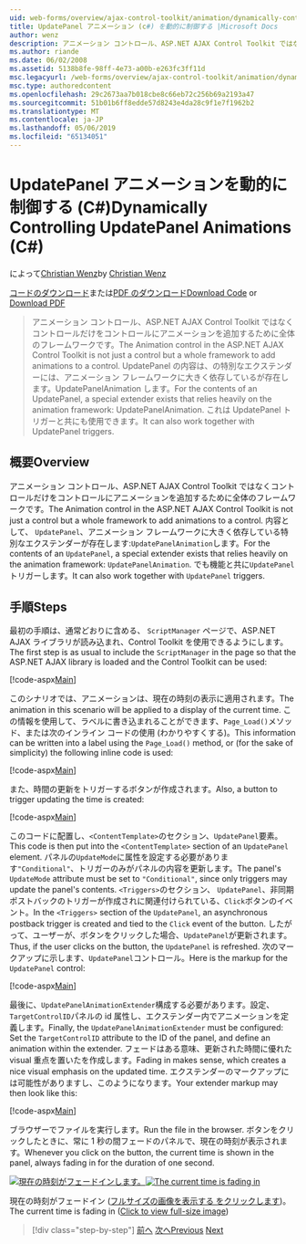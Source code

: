 ```yaml
---
uid: web-forms/overview/ajax-control-toolkit/animation/dynamically-controlling-updatepanel-animations-cs
title: UpdatePanel アニメーション (c#) を動的に制御する |Microsoft Docs
author: wenz
description: アニメーション コントロール、ASP.NET AJAX Control Toolkit ではなくコントロールだけをコントロールにアニメーションを追加するために全体のフレームワークです。 内容として、.
ms.author: riande
ms.date: 06/02/2008
ms.assetid: 5138b8fe-98ff-4e73-a00b-e263fc3ff11d
msc.legacyurl: /web-forms/overview/ajax-control-toolkit/animation/dynamically-controlling-updatepanel-animations-cs
msc.type: authoredcontent
ms.openlocfilehash: 29c2673aa7b018cbe8c66eb72c256b69a2193a47
ms.sourcegitcommit: 51b01b6ff8edde57d8243e4da28c9f1e7f1962b2
ms.translationtype: MT
ms.contentlocale: ja-JP
ms.lasthandoff: 05/06/2019
ms.locfileid: "65134051"
---
```

# <a name="dynamically-controlling-updatepanel-animations-c"></a><span data-ttu-id="c92a5-104">UpdatePanel アニメーションを動的に制御する (C#)</span><span class="sxs-lookup"><span data-stu-id="c92a5-104">Dynamically Controlling UpdatePanel Animations (C#)</span></span>

<span data-ttu-id="c92a5-105">によって[Christian Wenz](https://github.com/wenz)</span><span class="sxs-lookup"><span data-stu-id="c92a5-105">by [Christian Wenz](https://github.com/wenz)</span></span>

<span data-ttu-id="c92a5-106">[コードのダウンロード](http://download.microsoft.com/download/9/3/f/93f8daea-bebd-4821-833b-95205389c7d0/UpdatePanelAnimation2.cs.zip)または[PDF のダウンロード](http://download.microsoft.com/download/b/6/a/b6ae89ee-df69-4c87-9bfb-ad1eb2b23373/updatepanelanimation2CS.pdf)</span><span class="sxs-lookup"><span data-stu-id="c92a5-106">[Download Code](http://download.microsoft.com/download/9/3/f/93f8daea-bebd-4821-833b-95205389c7d0/UpdatePanelAnimation2.cs.zip) or [Download PDF](http://download.microsoft.com/download/b/6/a/b6ae89ee-df69-4c87-9bfb-ad1eb2b23373/updatepanelanimation2CS.pdf)</span></span>

> <span data-ttu-id="c92a5-107">アニメーション コントロール、ASP.NET AJAX Control Toolkit ではなくコントロールだけをコントロールにアニメーションを追加するために全体のフレームワークです。</span><span class="sxs-lookup"><span data-stu-id="c92a5-107">The Animation control in the ASP.NET AJAX Control Toolkit is not just a control but a whole framework to add animations to a control.</span></span> <span data-ttu-id="c92a5-108">UpdatePanel の内容は、の特別なエクステンダーには、アニメーション フレームワークに大きく依存しているが存在します。UpdatePanelAnimation します。</span><span class="sxs-lookup"><span data-stu-id="c92a5-108">For the contents of an UpdatePanel, a special extender exists that relies heavily on the animation framework: UpdatePanelAnimation.</span></span> <span data-ttu-id="c92a5-109">これは UpdatePanel トリガーと共にも使用できます。</span><span class="sxs-lookup"><span data-stu-id="c92a5-109">It can also work together with UpdatePanel triggers.</span></span>

## <a name="overview"></a><span data-ttu-id="c92a5-110">概要</span><span class="sxs-lookup"><span data-stu-id="c92a5-110">Overview</span></span>

<span data-ttu-id="c92a5-111">アニメーション コントロール、ASP.NET AJAX Control Toolkit ではなくコントロールだけをコントロールにアニメーションを追加するために全体のフレームワークです。</span><span class="sxs-lookup"><span data-stu-id="c92a5-111">The Animation control in the ASP.NET AJAX Control Toolkit is not just a control but a whole framework to add animations to a control.</span></span> <span data-ttu-id="c92a5-112">内容として、 `UpdatePanel`、アニメーション フレームワークに大きく依存している特別なエクステンダーが存在します:`UpdatePanelAnimation`します。</span><span class="sxs-lookup"><span data-stu-id="c92a5-112">For the contents of an `UpdatePanel`, a special extender exists that relies heavily on the animation framework: `UpdatePanelAnimation`.</span></span> <span data-ttu-id="c92a5-113">でも機能と共に`UpdatePanel`トリガーします。</span><span class="sxs-lookup"><span data-stu-id="c92a5-113">It can also work together with `UpdatePanel` triggers.</span></span>

## <a name="steps"></a><span data-ttu-id="c92a5-114">手順</span><span class="sxs-lookup"><span data-stu-id="c92a5-114">Steps</span></span>

<span data-ttu-id="c92a5-115">最初の手順は、通常どおりに含める、 `ScriptManager`  ページで、ASP.NET AJAX ライブラリが読み込まれ、Control Toolkit を使用できるようにします。</span><span class="sxs-lookup"><span data-stu-id="c92a5-115">The first step is as usual to include the `ScriptManager` in the page so that the ASP.NET AJAX library is loaded and the Control Toolkit can be used:</span></span>

[!code-aspx[Main](dynamically-controlling-updatepanel-animations-cs/samples/sample1.aspx)]

<span data-ttu-id="c92a5-116">このシナリオでは、アニメーションは、現在の時刻の表示に適用されます。</span><span class="sxs-lookup"><span data-stu-id="c92a5-116">The animation in this scenario will be applied to a display of the current time.</span></span> <span data-ttu-id="c92a5-117">この情報を使用して、ラベルに書き込まれることができます、`Page_Load()`メソッド、または次のインライン コードの使用 (わかりやすくする)。</span><span class="sxs-lookup"><span data-stu-id="c92a5-117">This information can be written into a label using the `Page_Load()` method, or (for the sake of simplicity) the following inline code is used:</span></span>

[!code-aspx[Main](dynamically-controlling-updatepanel-animations-cs/samples/sample2.aspx)]

<span data-ttu-id="c92a5-118">また、時間の更新をトリガーするボタンが作成されます。</span><span class="sxs-lookup"><span data-stu-id="c92a5-118">Also, a button to trigger updating the time is created:</span></span>

[!code-aspx[Main](dynamically-controlling-updatepanel-animations-cs/samples/sample3.aspx)]

<span data-ttu-id="c92a5-119">このコードに配置し、`<ContentTemplate>`のセクション、`UpdatePanel`要素。</span><span class="sxs-lookup"><span data-stu-id="c92a5-119">This code is then put into the `<ContentTemplate>` section of an `UpdatePanel` element.</span></span> <span data-ttu-id="c92a5-120">パネルの`UpdateMode`に属性を設定する必要があります`"Conditional"`、トリガーのみがパネルの内容を更新します。</span><span class="sxs-lookup"><span data-stu-id="c92a5-120">The panel's `UpdateMode` attribute must be set to `"Conditional"`, since only triggers may update the panel's contents.</span></span> <span data-ttu-id="c92a5-121">`<Triggers>`のセクション、 `UpdatePanel`、非同期ポストバックのトリガーが作成されに関連付けられている、`Click`ボタンのイベント。</span><span class="sxs-lookup"><span data-stu-id="c92a5-121">In the `<Triggers>` section of the `UpdatePanel`, an asynchronous postback trigger is created and tied to the `Click` event of the button.</span></span> <span data-ttu-id="c92a5-122">したがって、ユーザーが、ボタンをクリックした場合、`UpdatePanel`が更新されます。</span><span class="sxs-lookup"><span data-stu-id="c92a5-122">Thus, if the user clicks on the button, the `UpdatePanel` is refreshed.</span></span> <span data-ttu-id="c92a5-123">次のマークアップに示します、`UpdatePanel`コントロール。</span><span class="sxs-lookup"><span data-stu-id="c92a5-123">Here is the markup for the `UpdatePanel` control:</span></span>

[!code-aspx[Main](dynamically-controlling-updatepanel-animations-cs/samples/sample4.aspx)]

<span data-ttu-id="c92a5-124">最後に、`UpdatePanelAnimationExtender`構成する必要があります。設定、`TargetControlID`パネルの id 属性し、エクステンダー内でアニメーションを定義します。</span><span class="sxs-lookup"><span data-stu-id="c92a5-124">Finally, the `UpdatePanelAnimationExtender` must be configured: Set the `TargetControlID` attribute to the ID of the panel, and define an animation within the extender.</span></span> <span data-ttu-id="c92a5-125">フェードはある意味、更新された時間に優れた visual 重点を置いたを作成します。</span><span class="sxs-lookup"><span data-stu-id="c92a5-125">Fading in makes sense, which creates a nice visual emphasis on the updated time.</span></span> <span data-ttu-id="c92a5-126">エクステンダーのマークアップには可能性がありますし、このようになります。</span><span class="sxs-lookup"><span data-stu-id="c92a5-126">Your extender markup may then look like this:</span></span>

[!code-aspx[Main](dynamically-controlling-updatepanel-animations-cs/samples/sample5.aspx)]

<span data-ttu-id="c92a5-127">ブラウザーでファイルを実行します。</span><span class="sxs-lookup"><span data-stu-id="c92a5-127">Run the file in the browser.</span></span> <span data-ttu-id="c92a5-128">ボタンをクリックしたときに、常に 1 秒の間フェードのパネルで、現在の時刻が表示されます。</span><span class="sxs-lookup"><span data-stu-id="c92a5-128">Whenever you click on the button, the current time is shown in the panel, always fading in for the duration of one second.</span></span>

<span data-ttu-id="c92a5-129">[![現在の時刻がフェードインします。](dynamically-controlling-updatepanel-animations-cs/_static/image2.png)](dynamically-controlling-updatepanel-animations-cs/_static/image1.png)</span><span class="sxs-lookup"><span data-stu-id="c92a5-129">[![The current time is fading in](dynamically-controlling-updatepanel-animations-cs/_static/image2.png)](dynamically-controlling-updatepanel-animations-cs/_static/image1.png)</span></span>

<span data-ttu-id="c92a5-130">現在の時刻がフェードイン ([フルサイズの画像を表示する をクリックします](dynamically-controlling-updatepanel-animations-cs/_static/image3.png))。</span><span class="sxs-lookup"><span data-stu-id="c92a5-130">The current time is fading in ([Click to view full-size image](dynamically-controlling-updatepanel-animations-cs/_static/image3.png))</span></span>

> [!div class="step-by-step"]
> <span data-ttu-id="c92a5-131">[前へ](animating-an-updatepanel-control-cs.md)
> [次へ](adding-animation-to-a-control-vb.md)</span><span class="sxs-lookup"><span data-stu-id="c92a5-131">[Previous](animating-an-updatepanel-control-cs.md)
[Next](adding-animation-to-a-control-vb.md)</span></span>
